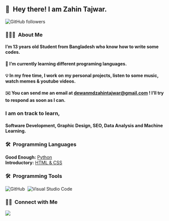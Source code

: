 
## 👋 &nbsp;Hey there! I am Zahin Tajwar.

![GitHub followers](https://img.shields.io/github/followers/Zahin-Tajwar?logo=GitHub&style=for-the-badge)

### 👨🏻‍💻 &nbsp;About Me
#### I’m 13 years old Student from Bangladesh who know how to write some codes.
#### 🌱 I’m currently learning different programing languages.
#### 💡 In my free time, I work on my personal projects, listen to some music, watch memes & youtube videos.
#### ✉️ You can send me an email at dewanmdzahintajwar@gmail.com ! I’ll try to respond as soon as I can.

### I am on track to learn,
#### Software Development, Graphic Design, SEO, Data Analysis and Machine Learning.

### 🛠 &nbsp;Programming Languages
**Good Enough:** [Python](https://www.python.org/)\
**Introductory:** [HTML & CSS](https://www.w3.org/standards/webdesign/htmlcss)

### 🛠 &nbsp;Programming Tools
![GitHub](https://img.shields.io/badge/-GitHub-333333?style=flat&logo=github)&nbsp;
![Visual Studio Code](https://img.shields.io/badge/-Visual%20Studio%20Code-333333?style=flat&logo=visual-studio-code&logoColor=007ACC)&nbsp;

### 🤝🏻 &nbsp;Connect with Me
<p align="left">
  <a href="mailto:dewanmdzahintajwar@gmail.com"><img src="https://img.shields.io/badge/-dewanmdzahintajwar@gmail.com-D14836?style=flat-square&logo=Gmail&logoColor=white"/></a>

